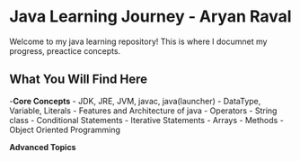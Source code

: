 
# Java Learning Journey - Aryan Raval

Welcome to my java learning repository!
This is where I documnet my progress, preactice concepts.

## What You Will Find Here
   -**Core Concepts**
      - JDK, JRE, JVM, javac, java(launcher)
      - DataType, Variable, Literals
      - Features and Architecture of java
      - Operators
      - String class
      - Conditional Statements
      - Iterative Statements
      - Arrays
      - Methods
      - Object Oriented Programming

**Advanced Topics**

